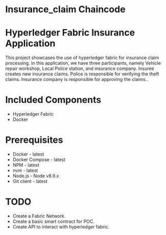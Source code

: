 # Insurance_claim Chaincode


# Hyperledger Fabric Insurance Application

This project showcases the use of hyperledger fabric for insurance claim processing. In this application, we have three participants, namely Vehicle repair workshop, Local Police station,  and insurance company. Insuree creates new insurance claims.  Police is responsible for verifying the theft claims. Insurance company is responsible for approving the claims..


# Included Components

 * Hyperledger Fabric
 * Docker


# Prerequisites

* Docker - latest
* Docker Compose - latest
* NPM - latest
* nvm - latest
* Node.js - Node v8.9.x
* Git client - latest

# TODO

- Create a Fabric Network.
- Create a basic smart contract for POC.
- Create API to interact with hyperledger fabric.
